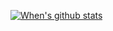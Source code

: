 [![When's github stats](https://github-readme-stats.vercel.app/api?username=WhenMelancholy&show_icons=true)](https://github.com/WhenMelancholy/)
